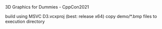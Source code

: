 3D Graphics for Dummies - CppCon2021

build using MSVC D3.vcxproj (best: release x64) copy demo/*.bmp files to execution directory
